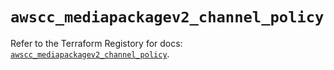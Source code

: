 # `awscc_mediapackagev2_channel_policy`

Refer to the Terraform Registory for docs: [`awscc_mediapackagev2_channel_policy`](https://registry.terraform.io/providers/hashicorp/awscc/0.70.0/docs/resources/mediapackagev2_channel_policy).
